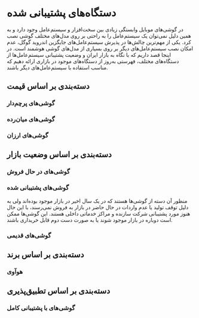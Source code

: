 # دستگاه‌های پشتیبانی شده
در گوشی‌های موبایل وابستگی زیادی بین سخت‌افزار و سیستم‌عامل وجود دارد و به همین دلیل نمی‌توان یک سیستم‌عامل را به راحتی بر روی مدل‌های مختلف گوشی نصب کرد. یکی از مهم‌ترین چالش‌ها در پذیرش سیستم‌عامل‌های جایگزین اندروید گوگل، عدم امکان نصب سیستم‌عامل‌های دیگر بر روی بسیاری از مدل‌های گوشی هوشمند است. در اینجا قصد داریم که با نگاه به بازار ایران و وضعیت پشتیبانی سیستم‌عامل‌ها از دستگاه‌های مختلف، فهرستی به‌روز از دستگاه‌های موجود در بازاری ارائه دهیم که مناسب استفاده با سیستم‌عامل‌های دیگر باشند.

## دسته‌بندی بر اساس قیمت

### گوشی‌های پرچم‌دار

### گوشی‌های میان‌رده

### گوشی‌های ارزان

## دسته‌بندی بر اساس وضعیت بازار

### گوشی‌های در حال فروش

### گوشی‌های پشتیبانی شده
منظور آن دسته از گوشی‌ها هستند که در یک سال اخیر در بازار موجود بوده‌اند ولی به دلیل توقف تولید یا عدم واردات در حال حاضر در بازار به فروش نمی‌رسند، با این حال هنوز مورد پشتیبانی شرکت سازنده و مراکز خدماتی داخلی هستند. این گوشی‌ها ممکن است دوباره در بازار موجود شوند یا به صورت دست دوم قابل خریداری باشند.

### گوشی‌های قدیمی

## دسته‌بندی بر اساس برند

### هوآوی

## دسته‌بندی بر اساس تطبیق‌پذیری

### گوشی‌های با پشتیبانی کامل
